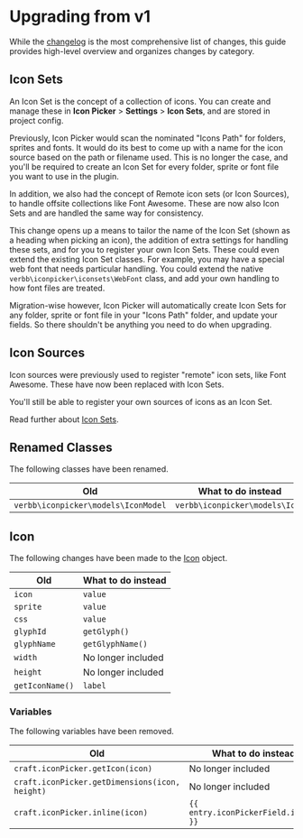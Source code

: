 # Upgrading from v1
While the [changelog](https://github.com/verbb/icon-picker/blob/craft-4/CHANGELOG.md) is the most comprehensive list of changes, this guide provides high-level overview and organizes changes by category.

## Icon Sets
An Icon Set is the concept of a collection of icons. You can create and manage these in **Icon Picker** > **Settings** > **Icon Sets**, and are stored in project config.

Previously, Icon Picker would scan the nominated "Icons Path" for folders, sprites and fonts. It would do its best to come up with a name for the icon source based on the path or filename used. This is no longer the case, and you'll be required to create an Icon Set for every folder, sprite or font file you want to use in the plugin.

In addition, we also had the concept of Remote icon sets (or Icon Sources), to handle offsite collections like Font Awesome. These are now also Icon Sets and are handled the same way for consistency.

This change opens up a means to tailor the name of the Icon Set (shown as a heading when picking an icon), the addition of extra settings for handling these sets, and for you to register your own Icon Sets. These could even extend the existing Icon Set classes. For example, you may have a special web font that needs particular handling. You could extend the native `verbb\iconpicker\iconsets\WebFont` class, and add your own handling to how font files are treated.

Migration-wise however, Icon Picker will automatically create Icon Sets for any folder, sprite or font file in your "Icons Path" folder, and update your fields. So there shouldn't be anything you need to do when upgrading.


## Icon Sources
Icon sources were previously used to register "remote" icon sets, like Font Awesome. These have now been replaced with Icon Sets.

You'll still be able to register your own sources of icons as an Icon Set.

Read further about [Icon Sets](docs:developers/icon-sets).


## Renamed Classes
The following classes have been renamed.

Old | What to do instead
--- | ---
| `verbb\iconpicker\models\IconModel` | `verbb\iconpicker\models\Icon`


## Icon
The following changes have been made to the [Icon](docs:developers/icon) object.

Old | What to do instead
--- | ---
| `icon` | `value`
| `sprite` | `value`
| `css` | `value`
| `glyphId` | `getGlyph()`
| `glyphName` | `getGlyphName()`
| `width` | No longer included
| `height` | No longer included
| `getIconName()` | `label`


### Variables
The following variables have been removed.

Old | What to do instead
--- | ---
| `craft.iconPicker.getIcon(icon)` | No longer included
| `craft.iconPicker.getDimensions(icon, height)` | No longer included
| `craft.iconPicker.inline(icon)` | `{{ entry.iconPickerField.inline }}`
